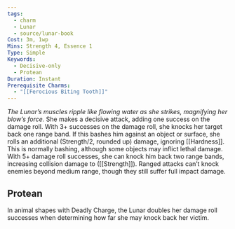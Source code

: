 ```yaml
---
tags:
  - charm
  - Lunar
  - source/lunar-book
Cost: 3m, 1wp
Mins: Strength 4, Essence 1
Type: Simple
Keywords:
  - Decisive-only
  - Protean
Duration: Instant
Prerequisite Charms:
  - "[[Ferocious Biting Tooth]]"
---
```

*The Lunar’s muscles ripple like flowing water as she strikes, magnifying her blow’s force.*
She makes a decisive attack, adding one success on the damage roll. With 3+ successes on the damage roll, she knocks her target back one range band. If this bashes him against an object or surface, she rolls an additional (Strength/2, rounded up) damage, ignoring [[Hardness]]. This is normally bashing, although some objects may inflict lethal damage. With 5+ damage roll successes, she can knock him back two range bands, increasing collision damage to ([[Strength]]). Ranged attacks can’t knock enemies beyond medium range, though they still suffer full impact damage. 
## Protean 

In animal shapes with Deadly Charge, the Lunar doubles her damage roll successes when determining how far she may knock back her victim.